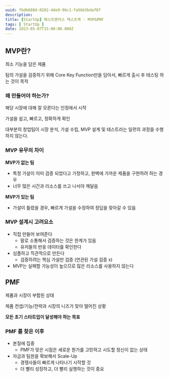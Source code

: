 ```yaml
---
uuid: fbdb688d-0282-4de9-96c1-fa5bb3bdaf07
description: 
title: [StartUp] 패스트벤처스 텍스트북 - MVP&PMF
tags: [ StartUp ]
date: 2023-05-07T15:00:00.000Z
---
```









## MVP란?

최소 기능을 담은 제품

팀의 가설을 검증하기 위해 Core Key Function만을 담아서, 빠르게 출시 후 테스팅 하는 것이 목적

### 왜 만들어야 하는가?

해당 시장에 대해 잘 모른다는 인정에서 시작

가설을 쉽고, 빠르고, 정확하게 확인

대부분의 창업팀이 시장 분석, 가설 수립, MVP 설계 및 테스트라는 일련의 과정을 수행하지 않는다.

### MVP 유무의 차이

**MVP가 없는 팀**

- 특정 가설이 이미 검증 되었다고 가정하고, 완벽에 가까운 제품을 구현하려 하는 경우
- 너무 많은 시간과 리소스를 쓰고 나서야 깨달음

**MVP가 있는 팀**

- 가설이 틀렸을 경우, 빠르게 가설을 수정하여 정답을 찾아갈 수 있음

### MVP 설계시 고려요소

- 직접 만들어 보여준다
    - 말로 소통해서 검증하는 것은 한계가 있음
    - 유저들의 반응 데이터를 확인한다
- 심플하고 직관적으로 만든다
    - 검증하려는 핵심 가설만 검증 (연관된 가설 검증 x)
- MVP는 실패할 가능성이 높으므로 많은 리소스를 사용하지 않는다

## PMF

제품과 시장이 부합된 상태

제품 컨셉/기능/전략과 시장의 니즈가 맞아 떨어진 상황

**모든 초기 스타트업이 달성해야 하는 목표**

### PMF 를 찾은 이후

- 본질에 집중
    - PMF가 맞은 시점은 새로운 뭔가를 고민하고 시도할 정신이 없는 상태
- 자금과 팀원을 확보해서 Scale-Up
    - 경쟁사들이 빠르게 나타나기 시작할 것
    - 더 빨리 성장하고, 더 빨리 실행하는 것이 중요